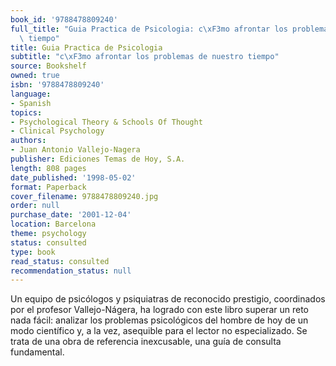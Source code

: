 ```yaml
---
book_id: '9788478809240'
full_title: "Guia Practica de Psicologia: c\xF3mo afrontar los problemas de nuestro\
  \ tiempo"
title: Guia Practica de Psicologia
subtitle: "c\xF3mo afrontar los problemas de nuestro tiempo"
source: Bookshelf
owned: true
isbn: '9788478809240'
language:
- Spanish
topics:
- Psychological Theory & Schools Of Thought
- Clinical Psychology
authors:
- Juan Antonio Vallejo-Nagera
publisher: Ediciones Temas de Hoy, S.A.
length: 808 pages
date_published: '1998-05-02'
format: Paperback
cover_filename: 9788478809240.jpg
order: null
purchase_date: '2001-12-04'
location: Barcelona
theme: psychology
status: consulted
type: book
read_status: consulted
recommendation_status: null
---
```

Un equipo de psicólogos y psiquiatras de reconocido prestigio, coordinados por el profesor Vallejo-Nágera, ha logrado con este libro superar un reto nada fácil: analizar los problemas psicológicos del hombre de hoy de un modo científico y, a la vez, asequible para el lector no especializado. Se trata de una obra de referencia inexcusable, una guía de consulta fundamental.
